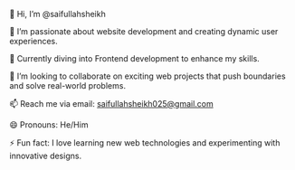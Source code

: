 👋 Hi, I’m @saifullahsheikh

👀 I’m passionate about website development and creating dynamic user experiences.

🌱 Currently diving into Frontend development to enhance my skills.

💞️ I’m looking to collaborate on exciting web projects that push boundaries and solve real-world problems.

📫 Reach me via email: saifullahsheikh025@gmail.com

😄 Pronouns: He/Him

⚡ Fun fact: I love learning new web technologies and experimenting with innovative designs.

<!---
saifullahsheikh/saifullahsheikh is a ✨ special ✨ repository because its `README.md` (this file) appears on your GitHub profile.
You can click the Preview link to take a look at your changes.
--->
